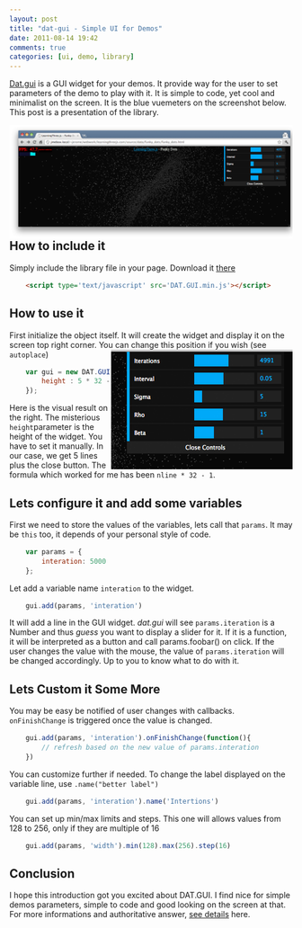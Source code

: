 ```yaml
---
layout: post
title: "dat-gui - Simple UI for Demos"
date: 2011-08-14 19:42
comments: true
categories: [ui, demo, library]
---
```


[Dat.gui](http://code.google.com/p/dat-gui/)
is a GUI widget for your demos. It provide way for the user to set parameters of the
demo to play with it. It is simple to code, yet cool and minimalist on the screen.
It is the blue vuemeters on the screenshot below. This post is a presentation of
the library.

<img src='/data/dat_gui_simple_ui_for_demos/datgui_integrated.png' style='float:right;' >

## How to include it

Simply include the library file in your page. Download it [there](http://code.google.com/p/dat-gui)

``` html
    <script type='text/javascript' src='DAT.GUI.min.js'></script>
```

<!--more-->

## How to use it

First initialize the object itself. It will create the widget and display it on the
screen top right corner. You can change this position if you wish (see ```autoplace```)
<img src='/data/dat_gui_simple_ui_for_demos/datgui_closeup.png' style='float:right;' >

``` javascript
    var gui = new DAT.GUI({
        height : 5 * 32 - 1
    });
```

Here is the visual result on the right.
The misterious ```height```parameter is the height of the widget. You have to set it manually.
In our case, we get 5 lines plus the close button.
The formula which worked for me has been ```nline * 32 - 1```.

## Lets configure it and add some variables

First we need to store the values of the variables, lets call that ```params```. It may be ```this``` too, it depends
of your personal style of code.

``` javascript
    var params = {
        interation: 5000
    };
```

Let add a variable name ```interation``` to the widget.

``` javascript
    gui.add(params, 'interation')
```

It will add a line in the GUI widget.
*dat.gui* will see ```params.iteration``` is a Number and thus *guess* you want to display a slider for it.
If it is a function, it will be interpreted as a button and call params.foobar() on click.
If the user changes the value with the mouse, the value of ```params.iteration```
will be changed accordingly. Up to you to know what to do with it.

## Lets Custom it Some More


You may be easy be notified of user changes with callbacks.  ```onFinishChange``` is triggered once the value is changed.

``` javascript
    gui.add(params, 'interation').onFinishChange(function(){
        // refresh based on the new value of params.interation
    })
```

You can customize further if needed. To change the label displayed on the variable line, use ```.name("better label")```

``` javascript
    gui.add(params, 'interation').name('Intertions')
```

You can set up min/max limits and steps. This one will allows values from
128 to 256, only if they are multiple of 16

``` javascript
    gui.add(params, 'width').min(128).max(256).step(16)
```

## Conclusion

I hope this introduction got you excited about DAT.GUI. I find nice for simple demos parameters, simple to code and good
looking on the screen at that. For more informations and authoritative
answer, [see details](http://code.google.com/p/dat-gui/) here.
